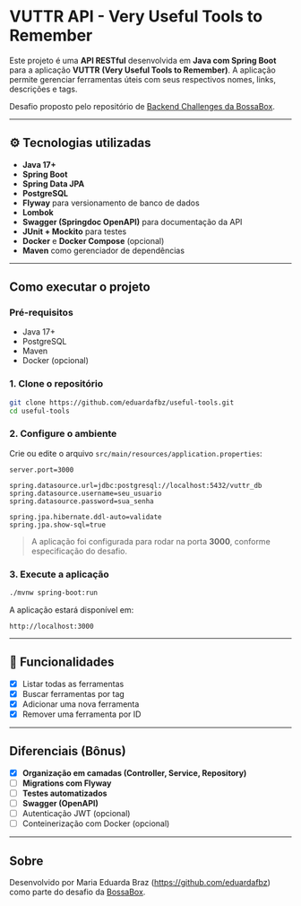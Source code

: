 # VUTTR API - Very Useful Tools to Remember

Este projeto é uma **API RESTful** desenvolvida em **Java com Spring Boot** para a aplicação **VUTTR (Very Useful Tools to Remember)**. A aplicação permite gerenciar ferramentas úteis com seus respectivos nomes, links, descrições e tags.

Desafio proposto pelo repositório de [Backend Challenges da BossaBox](https://github.com/CollabCodeTech/backend-challenges).

---

## ⚙️ Tecnologias utilizadas

- **Java 17+**
- **Spring Boot**
- **Spring Data JPA**
- **PostgreSQL**
- **Flyway** para versionamento de banco de dados
- **Lombok**
- **Swagger (Springdoc OpenAPI)** para documentação da API
- **JUnit + Mockito** para testes
- **Docker** e **Docker Compose** (opcional)
- **Maven** como gerenciador de dependências

---

## Como executar o projeto

### Pré-requisitos

- Java 17+
- PostgreSQL
- Maven
- Docker (opcional)

### 1. Clone o repositório

```bash
git clone https://github.com/eduardafbz/useful-tools.git
cd useful-tools
````

### 2. Configure o ambiente

Crie ou edite o arquivo `src/main/resources/application.properties`:

```properties
server.port=3000

spring.datasource.url=jdbc:postgresql://localhost:5432/vuttr_db
spring.datasource.username=seu_usuario
spring.datasource.password=sua_senha

spring.jpa.hibernate.ddl-auto=validate
spring.jpa.show-sql=true
```

> A aplicação foi configurada para rodar na porta **3000**, conforme especificação do desafio.

### 3. Execute a aplicação

```bash
./mvnw spring-boot:run
```

A aplicação estará disponível em:

```
http://localhost:3000
```

---

## 📌 Funcionalidades

* [x] Listar todas as ferramentas
* [x] Buscar ferramentas por tag
* [x] Adicionar uma nova ferramenta
* [x] Remover uma ferramenta por ID

---

## Diferenciais (Bônus)

* [x] **Organização em camadas (Controller, Service, Repository)**
* [ ] **Migrations com Flyway**
* [ ] **Testes automatizados**
* [ ] **Swagger (OpenAPI)**
* [ ] Autenticação JWT (opcional)
* [ ] Conteinerização com Docker (opcional)

---

## Sobre

Desenvolvido por Maria Eduarda Braz (https://github.com/eduardafbz) como parte do desafio da [BossaBox](https://github.com/CollabCodeTech/backend-challenges).
